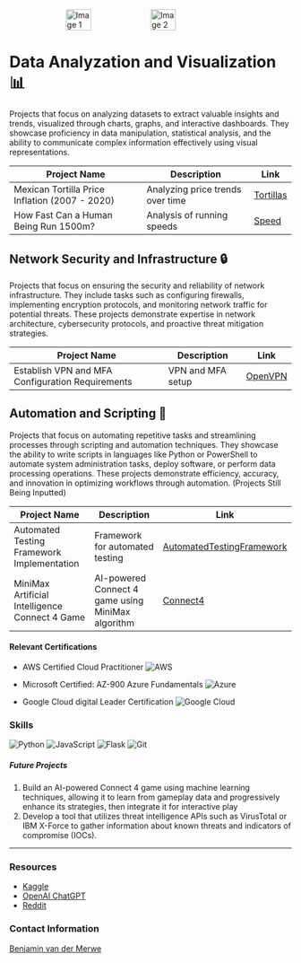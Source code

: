 
<div style="display: flex; justify-content: center;">
    <img src="https://github.com/benvdm03/Infinity/assets/161901352/a33898e2-cb6f-4bdc-bad0-ebc26c6ebc05" alt="Image 1" style="width: 30%;">
    <img src="https://github.com/benvdm03/Infinity/assets/161901352/31156835-984d-43f1-b58d-4d5b689026c2" alt="Image 2" style="width: 30%;">
</div>

<script src="https://platform.linkedin.com/badges/js/profile.js" async defer type="text/javascript"></script>

# Data Analyzation and Visualization 📊

Projects that focus on analyzing datasets to extract valuable insights and trends, visualized through charts, graphs, and interactive dashboards. They showcase proficiency in data manipulation, statistical analysis, and the ability to communicate complex information effectively using visual representations.

| Project Name                                        | Description                                      | Link                           |
|-----------------------------------------------------|--------------------------------------------------|--------------------------------|
| Mexican Tortilla Price Inflation (2007 - 2020)      | Analyzing price trends over time                 | [Tortillas](./Tortillas.html)  |
| How Fast Can a Human Being Run 1500m?               | Analysis of running speeds                       | [Speed](./Speed.html)          |


## Network Security and Infrastructure 🔒

Projects that focus on ensuring the security and reliability of network infrastructure. They include tasks such as configuring firewalls, implementing encryption protocols, and monitoring network traffic for potential threats. These projects demonstrate expertise in network architecture, cybersecurity protocols, and proactive threat mitigation strategies.

| Project Name                                      | Description                                      | Link                        |
|---------------------------------------------------|--------------------------------------------------|-----------------------------|
| Establish VPN and MFA Configuration Requirements  | VPN and MFA setup                                | [OpenVPN](./OpenVPN.html)   |


## Automation and Scripting 🤖

Projects that focus on automating repetitive tasks and streamlining processes through scripting and automation techniques. They showcase the ability to write scripts in languages like Python or PowerShell to automate system administration tasks, deploy software, or perform data processing operations. These projects demonstrate efficiency, accuracy, and innovation in optimizing workflows through automation. (Projects Still Being Inputted)

| Project Name                                      | Description                                      | Link                                                         |
|---------------------------------------------------|--------------------------------------------------|--------------------------------------------------------------|
| Automated Testing Framework Implementation        | Framework for automated testing                  | [AutomatedTestingFramework](./AutomatedTesting/AutomatedTesting.html) |
| MiniMax Artificial Intelligence Connect 4 Game    | AI-powered Connect 4 game using MiniMax algorithm| [Connect4](./AutomatedTesting/Connect4/Connect4Flask.html)   |


#### Relevant Certifications

*   AWS Certified Cloud Practitioner
![AWS](https://img.shields.io/badge/AWS-Cloud-orange)

*   Microsoft Certified: AZ-900 Azure Fundamentals
![Azure](https://img.shields.io/badge/Azure-Cloud-blue)

*   Google Cloud digital Leader Certification
![Google Cloud](https://img.shields.io/badge/Google_Cloud-Platform-green)


### Skills
![Python](https://img.shields.io/badge/Python-3.8-blue)
![JavaScript](https://img.shields.io/badge/JavaScript-ES6-yellow)
![Flask](https://img.shields.io/badge/Flask-2.0.1-black)
![Git](https://img.shields.io/badge/Git-2.31.1-orange)



##### Future Projects 

1.  Build an AI-powered Connect 4 game using machine learning techniques, allowing it to learn from gameplay data and progressively enhance its strategies, then integrate it for interactive play
2.  Develop a tool that utilizes threat intelligence APIs such as VirusTotal or IBM X-Force to gather information about known threats and indicators of compromise (IOCs).

* * *

### Resources

*   <a href="https://www.kaggle.com/" target="_blank">Kaggle</a>
*   <a href="https://chat.openai.com/" target="_blank">OpenAI ChatGPT</a>
*   <a href="https://www.reddit.com/" target="_blank">Reddit</a>

### Contact Information

<div class="badge-base LI-profile-badge" data-locale="en_US" data-size="large" data-theme="dark" data-type="HORIZONTAL" data-vanity="benjamin-van-der-merwe-a2a55b16b" data-version="v1"><a class="badge-base__link LI-simple-link" href="https://www.linkedin.com/in/benjamin-van-der-merwe-a2a55b16b?trk=profile-badge">Benjamin van der Merwe</a></div>
              


            

